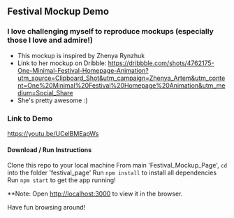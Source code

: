 ## Festival Mockup Demo

### I love challenging myself to reproduce mockups (especially those I love and admire!)
  - This mockup is inspired by Zhenya Rynzhuk
  - Link to her mockup on Dribble: https://dribbble.com/shots/4762175-One-Minimal-Festival-Homepage-Animation?utm_source=Clipboard_Shot&utm_campaign=Zhenya_Artem&utm_content=One%20Minimal%20Festival%20Homepage%20Animation&utm_medium=Social_Share
  - She's pretty awesome :) 

### Link to Demo

https://youtu.be/UCelBMEapWs

#### Download / Run Instructions

Clone this repo to your local machine
From main 'Festival_Mockup_Page', `cd` into the folder 'festival_page'
Run `npm install` to install all dependencies 
Run `npm start` to get the app running!


**Note:
Open [http://localhost:3000](http://localhost:3000) to view it in the browser.

Have fun browsing around! 

